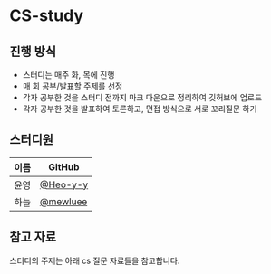# CS-study
## 진행 방식  
- 스터디는 매주 화, 목에 진행
- 매 회 공부/발표할 주제를 선정
- 각자 공부한 것을 스터디 전까지 마크 다운으로 정리하여 깃허브에 업로드
- 각자 공부한 것을 발표하여 토론하고, 면접 방식으로 서로 꼬리질문 하기

## 스터디원
| 이름   | GitHub                                         |
| ---- | ---------------------------------------------- |
| 윤영 | [@Heo-y-y](https://github.com/Heo-y-y)|
| 하늘 | [@mewluee](https://github.com/mewluee) |

## 참고 자료
스터디의 주제는 아래 cs 질문 자료들을 참고합니다.
